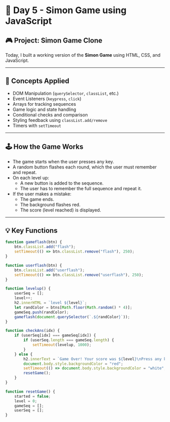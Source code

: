 # 📅 Day 5 - Simon Game using JavaScript

## 🎮 Project: Simon Game Clone

Today, I built a working version of the **Simon Game** using HTML, CSS, and JavaScript.

---

## 🧠 Concepts Applied

- DOM Manipulation (`querySelector`, `classList`, etc.)
- Event Listeners (`keypress`, `click`)
- Arrays for tracking sequences
- Game logic and state handling
- Conditional checks and comparison
- Styling feedback using `classList.add/remove`
- Timers with `setTimeout`

---

## 🕹️ How the Game Works

- The game starts when the user presses any key.
- A random button flashes each round, which the user must remember and repeat.
- On each level up:
  - A new button is added to the sequence.
  - The user has to remember the full sequence and repeat it.
- If the user makes a mistake:
  - The game ends.
  - The background flashes red.
  - The score (level reached) is displayed.

---

## 💡 Key Functions

```js
function gameflash(btn) {
    btn.classList.add("flash");
    setTimeout(() => btn.classList.remove("flash"), 250);
}

function userflash(btn) {
    btn.classList.add("userflash");
    setTimeout(() => btn.classList.remove("userflash"), 250);
}

function levelup() {
    userSeq = [];
    level++;
    h2.innerHTML = `level ${level}`;
    let randColor = btns[Math.floor(Math.random() * 4)];
    gameSeq.push(randColor);
    gameflash(document.querySelector(`.${randColor}`));
}

function checkAns(idx) {
    if (userSeq[idx] === gameSeq[idx]) {
        if (userSeq.length === gameSeq.length) {
            setTimeout(levelup, 1000);
        }
    } else {
        h2.innerText = `Game Over! Your score was ${level}\nPress any key to restart`;
        document.body.style.backgroundColor = "red";
        setTimeout(() => document.body.style.backgroundColor = "white", 350);
        resetGame();
    }
}

function resetGame() {
    started = false;
    level = 0;
    gameSeq = [];
    userSeq = [];
}
